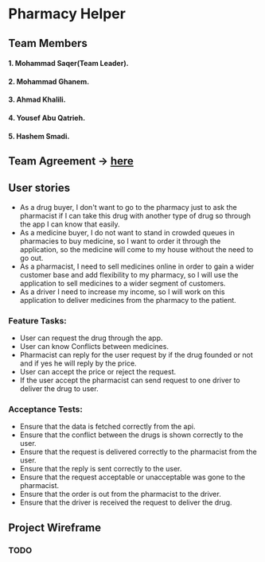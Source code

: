 # Pharmacy Helper

## Team Members

#### 1. Mohammad Saqer(Team Leader).
#### 2. Mohammad Ghanem.
#### 3. Ahmad Khalili.
#### 4. Yousef Abu Qatrieh.
#### 5. Hashem Smadi.

## Team Agreement -> [here](ProjectReadMeFile/TeamAgreement.md)


## User stories

- As a drug buyer, I don't want to go to the pharmacy just to ask the pharmacist if I can take this drug with another type of drug so through the app I can know that easily.
- As a medicine buyer, I do not want to stand in crowded queues in pharmacies to buy medicine, so I want to order it through the application, so the medicine will come to my house without the need to go out.
- As a pharmacist, I need to sell medicines online in order to gain a wider customer base and add flexibility to my pharmacy, so I will use the application to sell medicines to a wider segment of customers.
- As a driver I need to increase my income, so I will work on this application to deliver medicines from the pharmacy to the patient.

### Feature Tasks:
- User can request the drug through the app.
- User can know Conflicts between medicines.
- Pharmacist can reply for the user request by if the drug founded or not and if yes he will reply by the price.
- User can accept the price or reject the request.
- If the user accept the pharmacist can send request to one driver to deliver the drug to user.

### Acceptance Tests:
- Ensure that the data is fetched correctly from the api.
- Ensure that the conflict between the drugs is shown correctly to the user.
- Ensure that the request is delivered correctly to the pharmacist from the user.
- Ensure that the reply is sent correctly to the user.
- Ensure that the request acceptable or unacceptable was gone to the pharmacist.
- Ensure that the order is out from the pharmacist to the driver.
- Ensure that the driver is received the request to deliver the drug. 

## Project Wireframe
### TODO




